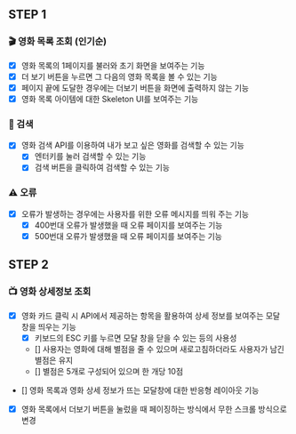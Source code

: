 ## STEP 1

### 🎬 영화 목록 조회 (인기순)

- [x] 영화 목록의 1페이지를 불러와 초기 화면을 보여주는 기능
- [x] 더 보기 버튼을 누르면 그 다음의 영화 목록을 볼 수 있는 기능
- [x] 페이지 끝에 도달한 경우에는 더보기 버튼을 화면에 출력하지 않는 기능
- [x] 영화 목록 아이템에 대한 Skeleton UI를 보여주는 기능

### 🔎 검색

- [x] 영화 검색 API를 이용하여 내가 보고 싶은 영화를 검색할 수 있는 기능
  - [x] 엔터키를 눌러 검색할 수 있는 기능
  - [x] 검색 버튼을 클릭하여 검색할 수 있는 기능

### ⚠️ 오류

- [x] 오류가 발생하는 경우에는 사용자를 위한 오류 메시지를 띄워 주는 기능
  - [x] 400번대 오류가 발생했을 때 오류 페이지를 보여주는 기능
  - [x] 500번대 오류가 발생했을 때 오류 페이지를 보여주는 기능

## STEP 2

### 📺 영화 상세정보 조회

- [x] 영화 카드 클릭 시 API에서 제공하는 항목을 활용하여 상세 정보를 보여주는 모달 창을 띄우는 기능
  - [x] 키보드의 ESC 키를 누르면 모달 창을 닫을 수 있는 등의 사용성
  - [] 사용자는 영화에 대해 별점을 줄 수 있으며 새로고침하더라도 사용자가 남긴 별점은 유지
  - [] 별점은 5개로 구성되어 있으며 한 개당 10점
- [] 영화 목록과 영화 상세 정보가 뜨는 모달창에 대한 반응형 레이아웃 기능
- [x] 영화 목록에서 더보기 버튼을 눌렀을 때 페이징하는 방식에서 무한 스크롤 방식으로 변경
